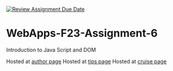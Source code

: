 [![Review Assignment Due Date](https://classroom.github.com/assets/deadline-readme-button-24ddc0f5d75046c5622901739e7c5dd533143b0c8e959d652212380cedb1ea36.svg)](https://classroom.github.com/a/b9NC0g7h)
# WebApps-F23-Assignment-6
Introduction to Java Script and DOM

Hosted at [author page](https://44-563-webapps-f23.github.io/44563-webapps-f23-assignment6-mayurmonu/author.html)
Hosted at [tips page](https://44-563-webapps-f23.github.io/44563-webapps-f23-assignment6-mayurmonu/tips.html)
Hosted at [cruise page](https://44-563-webapps-f23.github.io/44563-webapps-f23-assignment6-mayurmonu/cruise.html)